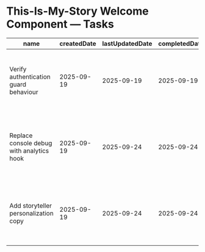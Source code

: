 # This-Is-My-Story Welcome Component — Tasks

| name                                      | createdDate | lastUpdatedDate | completedDate | status   | description                                                                                   |
| ----------------------------------------- | ----------- | --------------- | ------------- | -------- | --------------------------------------------------------------------------------------------- |
| Verify authentication guard behaviour     | 2025-09-19  | 2025-09-19      | 2025-09-19    | complete | Confirmed the welcome card only renders for signed-in storytellers and surfaces error states. |
| Replace console debug with analytics hook | 2025-09-19  | 2025-09-24      | 2025-09-24    | complete | Pipe auth context changes into structured logging instead of raw `console.debug` statements.  |
| Add storyteller personalization copy      | 2025-09-19  | 2025-09-24      | 2025-09-24    | complete | Expand the component with contextual prompts and resource links tailored to storytellers.     |

